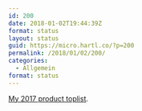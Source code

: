 ```yaml
---
id: 200
date: 2018-01-02T19:44:39Z
format: status
layout: status
guid: https://micro.hartl.co/?p=200
permalink: /2018/01/02/200/
categories:
  - Allgemein
format: status
---
```

[My 2017 product toplist](https://hartl.co/2018/01/02/2017-top.html).